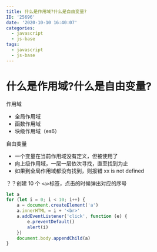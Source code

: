 ```yaml
---
title: 什么是作用域?什么是自由变量?
ID: '25696'
date: '2020-10-10 16:40:07'
categories:
  - javascript
  - js-base
tags:
  - javascript
  - js-base
---
```


# 什么是作用域?什么是自由变量?

作用域

- 全局作用域
- 函数作用域
- 块级作用域（es6）

自由变量

- 一个变量在当前作用域没有定义，但被使用了
- 向上级作用域，一层一层依次寻找，直至找到为止
- 如果到全局作用域都没有找到，则报错 xx is not defined

？？创建 10 个 `<a>`标签，点击的时候弹出对应的序号

``` js 
let a
for (let i = 0; i < 10; i++) {
    a = document.createElement('a')
    a.innerHTML = i + '<br>'
    a.addEventListener('click', function (e) {
        e.preventDefault()
        alert(i)
    })
    document.body.appendChild(a)
}
```
 
 
 
 
 
 
 
 
 
 
 
 
 
 
 
 
 
 
 
 
